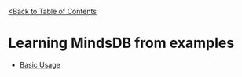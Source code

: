 [<Back to Table of Contents](../README.md)
# Learning MindsDB from examples


* [Basic Usage](basic)

